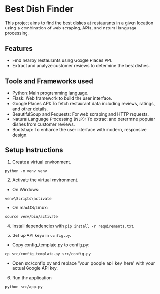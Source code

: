 # Best Dish Finder

This project aims to find the best dishes at restaurants in a given location using a combination of web scraping, APIs, and natural language processing.

## Features
- Find nearby restaurants using Google Places API.
- Extract and analyze customer reviews to determine the best dishes.

## Tools and Frameworks used
- Python: Main programming language.
- Flask: Web framework to build the user interface.
- Google Places API: To fetch restaurant data including reviews, ratings, and other details.
- BeautifulSoup and Requests: For web scraping and HTTP requests.
- Natural Language Processing (NLP): To extract and determine popular dishes from customer reviews.
- Bootstrap: To enhance the user interface with modern, responsive design.


## Setup Instructions
1. Create a virtual environment.
```
python -m venv venv

```
2. Activate the virtual environment.
- On Windows:
```
venv\Scripts\activate

```
- On macOS/Linux:
```
source venv/bin/activate

```
4. Install dependencies with `pip install -r requirements.txt`.

5. Set up API keys in `config.py`.
- Copy config_template.py to config.py:
```
cp src/config_template.py src/config.py

```
- Open src/config.py and replace "your_google_api_key_here" with your actual Google API key.
6. Run the application
```
python src/app.py

```

